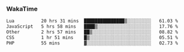 ### WakaTime

<!--START_SECTION:waka-->

```txt
Lua          20 hrs 31 mins  ███████████████▒░░░░░░░░░   61.03 %
JavaScript   5 hrs 58 mins   ████▒░░░░░░░░░░░░░░░░░░░░   17.76 %
Other        2 hrs 57 mins   ██▒░░░░░░░░░░░░░░░░░░░░░░   08.82 %
CSS          1 hr 51 mins    █▒░░░░░░░░░░░░░░░░░░░░░░░   05.51 %
PHP          55 mins         ▓░░░░░░░░░░░░░░░░░░░░░░░░   02.73 %
```

<!--END_SECTION:waka-->
